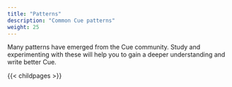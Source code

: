 ```yaml
---
title: "Patterns"
description: "Common Cue patterns"
weight: 25
---
```


Many patterns have emerged from the Cue community.
Study and experimenting with these will help you
to gain a deeper understanding and write better Cue.


{{< childpages >}}
